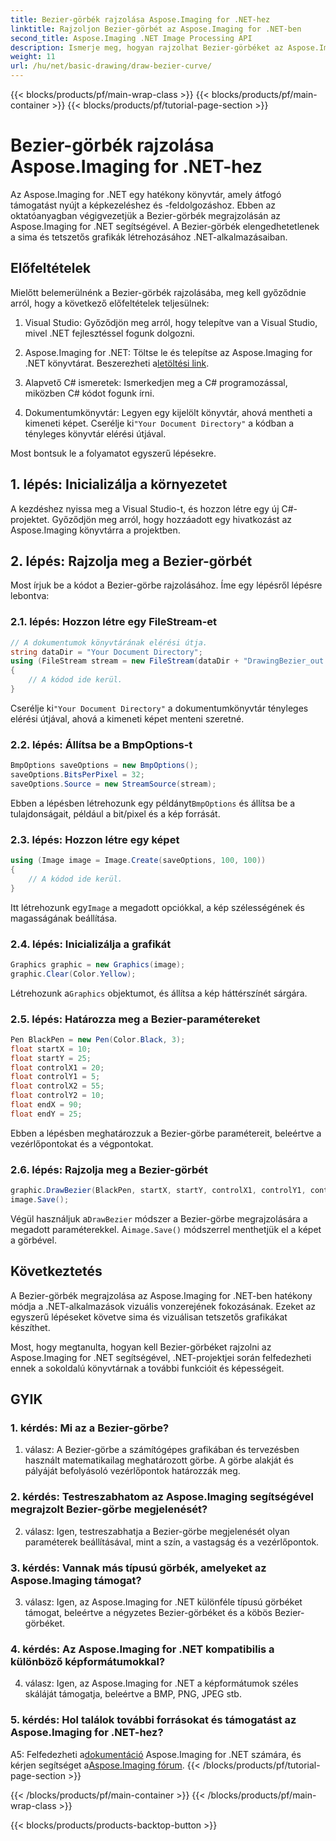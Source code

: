 ```yaml
---
title: Bezier-görbék rajzolása Aspose.Imaging for .NET-hez
linktitle: Rajzoljon Bezier-görbét az Aspose.Imaging for .NET-ben
second_title: Aspose.Imaging .NET Image Processing API
description: Ismerje meg, hogyan rajzolhat Bezier-görbéket az Aspose.Imaging for .NET alkalmazásban. Javítsa ki .NET grafikáját ezzel a lépésről lépésre történő útmutatóval.
weight: 11
url: /hu/net/basic-drawing/draw-bezier-curve/
---
```


{{< blocks/products/pf/main-wrap-class >}}
{{< blocks/products/pf/main-container >}}
{{< blocks/products/pf/tutorial-page-section >}}

# Bezier-görbék rajzolása Aspose.Imaging for .NET-hez

Az Aspose.Imaging for .NET egy hatékony könyvtár, amely átfogó támogatást nyújt a képkezeléshez és -feldolgozáshoz. Ebben az oktatóanyagban végigvezetjük a Bezier-görbék megrajzolásán az Aspose.Imaging for .NET segítségével. A Bezier-görbék elengedhetetlenek a sima és tetszetős grafikák létrehozásához .NET-alkalmazásaiban.

## Előfeltételek

Mielőtt belemerülnénk a Bezier-görbék rajzolásába, meg kell győződnie arról, hogy a következő előfeltételek teljesülnek:

1. Visual Studio: Győződjön meg arról, hogy telepítve van a Visual Studio, mivel .NET fejlesztéssel fogunk dolgozni.

2.  Aspose.Imaging for .NET: Töltse le és telepítse az Aspose.Imaging for .NET könyvtárat. Beszerezheti a[letöltési link](https://releases.aspose.com/imaging/net/).

3. Alapvető C# ismeretek: Ismerkedjen meg a C# programozással, miközben C# kódot fogunk írni.

4.  Dokumentumkönyvtár: Legyen egy kijelölt könyvtár, ahová mentheti a kimeneti képet. Cserélje ki`"Your Document Directory"` a kódban a tényleges könyvtár elérési útjával.

Most bontsuk le a folyamatot egyszerű lépésekre.

## 1. lépés: Inicializálja a környezetet

A kezdéshez nyissa meg a Visual Studio-t, és hozzon létre egy új C#-projektet. Győződjön meg arról, hogy hozzáadott egy hivatkozást az Aspose.Imaging könyvtárra a projektben.

## 2. lépés: Rajzolja meg a Bezier-görbét

Most írjuk be a kódot a Bezier-görbe rajzolásához. Íme egy lépésről lépésre lebontva:

### 2.1. lépés: Hozzon létre egy FileStream-et

```csharp
// A dokumentumok könyvtárának elérési útja.
string dataDir = "Your Document Directory";
using (FileStream stream = new FileStream(dataDir + "DrawingBezier_out.bmp", FileMode.Create))
{
    // A kódod ide kerül.
}
```

 Cserélje ki`"Your Document Directory"` a dokumentumkönyvtár tényleges elérési útjával, ahová a kimeneti képet menteni szeretné.

### 2.2. lépés: Állítsa be a BmpOptions-t

```csharp
BmpOptions saveOptions = new BmpOptions();
saveOptions.BitsPerPixel = 32;
saveOptions.Source = new StreamSource(stream);
```

 Ebben a lépésben létrehozunk egy példányt`BmpOptions` és állítsa be a tulajdonságait, például a bit/pixel és a kép forrását.

### 2.3. lépés: Hozzon létre egy képet

```csharp
using (Image image = Image.Create(saveOptions, 100, 100))
{
    // A kódod ide kerül.
}
```

 Itt létrehozunk egy`Image` a megadott opciókkal, a kép szélességének és magasságának beállítása.

### 2.4. lépés: Inicializálja a grafikát

```csharp
Graphics graphic = new Graphics(image);
graphic.Clear(Color.Yellow);
```

 Létrehozunk a`Graphics` objektumot, és állítsa a kép háttérszínét sárgára.

### 2.5. lépés: Határozza meg a Bezier-paramétereket

```csharp
Pen BlackPen = new Pen(Color.Black, 3);
float startX = 10;
float startY = 25;
float controlX1 = 20;
float controlY1 = 5;
float controlX2 = 55;
float controlY2 = 10;
float endX = 90;
float endY = 25;
```

Ebben a lépésben meghatározzuk a Bezier-görbe paramétereit, beleértve a vezérlőpontokat és a végpontokat.

### 2.6. lépés: Rajzolja meg a Bezier-görbét

```csharp
graphic.DrawBezier(BlackPen, startX, startY, controlX1, controlY1, controlX2, controlY2, endX, endY);
image.Save();
```

 Végül használjuk a`DrawBezier` módszer a Bezier-görbe megrajzolására a megadott paraméterekkel. A`image.Save()` módszerrel menthetjük el a képet a görbével.

## Következtetés

A Bezier-görbék megrajzolása az Aspose.Imaging for .NET-ben hatékony módja a .NET-alkalmazások vizuális vonzerejének fokozásának. Ezeket az egyszerű lépéseket követve sima és vizuálisan tetszetős grafikákat készíthet.

Most, hogy megtanulta, hogyan kell Bezier-görbéket rajzolni az Aspose.Imaging for .NET segítségével, .NET-projektjei során felfedezheti ennek a sokoldalú könyvtárnak a további funkcióit és képességeit.

## GYIK

### 1. kérdés: Mi az a Bezier-görbe?

1. válasz: A Bezier-görbe a számítógépes grafikában és tervezésben használt matematikailag meghatározott görbe. A görbe alakját és pályáját befolyásoló vezérlőpontok határozzák meg.

### 2. kérdés: Testreszabhatom az Aspose.Imaging segítségével megrajzolt Bezier-görbe megjelenését?

2. válasz: Igen, testreszabhatja a Bezier-görbe megjelenését olyan paraméterek beállításával, mint a szín, a vastagság és a vezérlőpontok.

### 3. kérdés: Vannak más típusú görbék, amelyeket az Aspose.Imaging támogat?

3. válasz: Igen, az Aspose.Imaging for .NET különféle típusú görbéket támogat, beleértve a négyzetes Bezier-görbéket és a köbös Bezier-görbéket.

### 4. kérdés: Az Aspose.Imaging for .NET kompatibilis a különböző képformátumokkal?

4. válasz: Igen, az Aspose.Imaging for .NET a képformátumok széles skáláját támogatja, beleértve a BMP, PNG, JPEG stb.

### 5. kérdés: Hol találok további forrásokat és támogatást az Aspose.Imaging for .NET-hez?

 A5: Felfedezheti a[dokumentáció](https://reference.aspose.com/imaging/net/) Aspose.Imaging for .NET számára, és kérjen segítséget a[Aspose.Imaging fórum](https://forum.aspose.com/).
{{< /blocks/products/pf/tutorial-page-section >}}

{{< /blocks/products/pf/main-container >}}
{{< /blocks/products/pf/main-wrap-class >}}

{{< blocks/products/products-backtop-button >}}

